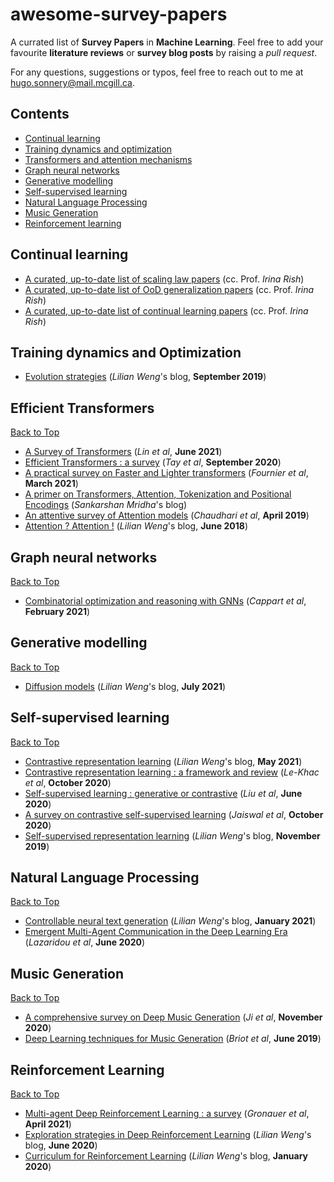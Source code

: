 # awesome-survey-papers

A currated list of **Survey Papers** in **Machine Learning**. Feel free to add your favourite **literature reviews** or **survey blog posts** by raising a *pull request*. 

For any questions, suggestions or typos, feel free to reach out to me at [hugo.sonnery@mail.mcgill.ca](mailto:hugo.sonnery@mail.mcgill.ca).

## Contents

* [Continual learning](#continual-learning)
* [Training dynamics and optimization](#training-dynamics-and-optimization)
* [Transformers and attention mechanisms](#transformers-and-attention-mechanisms)
* [Graph neural networks](#graph-neural-networks)
* [Generative modelling](#generative-modelling)
* [Self-supervised learning](#self-supervised-learning)
* [Natural Language Processing](#natural-language-processing)
* [Music Generation](#music-generation)
* [Reinforcement learning](#reinforcement-learning)


## Continual learning

* [A curated, up-to-date list of scaling law papers](https://sites.google.com/site/irinarish/scaling-laws) (cc. Prof. *Irina Rish*)
* [A curated, up-to-date list of OoD generalization papers](https://sites.google.com/site/irinarish/ood_generalization) (cc. Prof. *Irina Rish*)
* [A curated, up-to-date list of continual learning papers](https://sites.google.com/site/irinarish/continuallearning/resources) (cc. Prof. *Irina Rish*)



## Training dynamics and Optimization

* [Evolution strategies](https://lilianweng.github.io/lil-log/2019/09/05/evolution-strategies.html) (*Lilian Weng*'s blog, **September 2019**)



## Efficient Transformers
[Back to Top](#contents)

* [A Survey of Transformers](https://arxiv.org/abs/2106.04554) (*Lin et al*, **June 2021**)
* [Efficient Transformers : a survey](https://arxiv.org/abs/2009.06732) (*Tay et al*, **September 2020**)
* [A practical survey on Faster and Lighter transformers](https://arxiv.org/abs/2103.14636) (*Fournier et al*, **March 2021**)
* [A primer on Transformers, Attention, Tokenization and Positional Encodings](https://msank00.github.io/blog/2020/03/15/blog_605_Survey_attention) (*Sankarshan Mridha*'s blog)
* [An attentive survey of Attention models](https://arxiv.org/abs/1904.02874) (*Chaudhari et al*, **April 2019**)
* [Attention ? Attention !](https://lilianweng.github.io/lil-log/2018/06/24/attention-attention.html) (*Lilian Weng*'s blog, **June 2018**)


## Graph neural networks
[Back to Top](#contents)

* [Combinatorial optimization and reasoning with GNNs](https://arxiv.org/abs/2102.09544) (*Cappart et al*, **February 2021**)



## Generative modelling
[Back to Top](#contents)

* [Diffusion models](https://lilianweng.github.io/lil-log/2021/07/11/diffusion-models.html) (*Lilian Weng*'s blog, **July 2021**)



## Self-supervised learning
[Back to Top](#contents)

* [Contrastive representation learning](https://lilianweng.github.io/lil-log/2021/05/31/contrastive-representation-learning.html) (*Lilian Weng*'s blog, **May 2021**)
* [Contrastive representation learning : a framework and review](https://arxiv.org/abs/2010.05113) (*Le-Khac et al*, **October 2020**)
* [Self-supervised learning : generative or contrastive](https://arxiv.org/abs/2006.08218) (*Liu et al*, **June 2020**)
* [A survey on contrastive self-supervised learning](https://arxiv.org/abs/2011.00362) (*Jaiswal et al*, **October 2020**)
* [Self-supervised representation learning](https://lilianweng.github.io/lil-log/2019/11/10/self-supervised-learning.html) (*Lilian Weng*'s blog, **November 2019**)



## Natural Language Processing
[Back to Top](#contents)

* [Controllable neural text generation](https://lilianweng.github.io/lil-log/2021/01/02/controllable-neural-text-generation.html) (*Lilian Weng*'s blog, **January 2021**)
* [Emergent Multi-Agent Communication in the Deep Learning Era](https://arxiv.org/abs/2006.02419) (*Lazaridou et al*, **June 2020**)



## Music Generation
[Back to Top](#contents)

* [A comprehensive survey on Deep Music Generation](https://arxiv.org/abs/2011.06801) (*Ji et al*, **November 2020**)
* [Deep Learning techniques for Music Generation](https://hal.archives-ouvertes.fr/hal-01660772) (*Briot et al*, **June 2019**)



## Reinforcement Learning
[Back to Top](#contents)

* [Multi-agent Deep Reinforcement Learning : a survey](https://link.springer.com/article/10.1007/s10462-021-09996-w) (*Gronauer et al*, **April 2021**)
* [Exploration strategies in Deep Reinforcement Learning](https://lilianweng.github.io/lil-log/2020/06/07/exploration-strategies-in-deep-reinforcement-learning.html) (*Lilian Weng*'s blog, **June 2020**)
* [Curriculum for Reinforcement Learning](https://lilianweng.github.io/lil-log/2020/01/29/curriculum-for-reinforcement-learning.html) (*Lilian Weng*'s blog, **January 2020**)